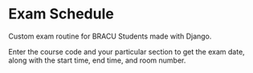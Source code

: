 # Exam Schedule
Custom exam routine for BRACU Students made with Django.

Enter the course code and your particular section to get the exam date, along with the start time, end time, and room number.
